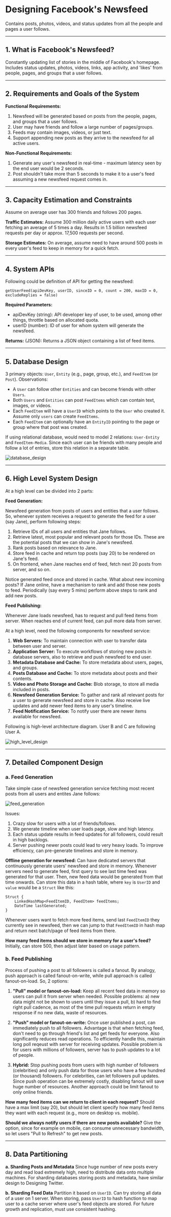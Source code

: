 # Designing Facebook's Newsfeed

Contains posts, photos, videos, and status updates from all the people and pages a user follows.

---

## 1. What is Facebook's Newsfeed?

Constantly updating list of stories in the middle of Facebook's homepage. Includes status updates, photos, videos, links, app activity, and 'likes' from people, pages, and groups that a user follows.

---

## 2. Requirements and Goals of the System

**Functional Requirements:**
1. Newsfeed will be generated based on posts from the people, pages, and groups that a user follows.
2. User may have friends and follow a large number of pages/groups.
3. Feeds may contain images, videos, or just text.
4. Support appending new posts as they arrive to the newsfeed for all active users.

**Non-Functional Requirements:**
1. Generate any user's newsfeed in real-time - maximum latency seen by the end user would be 2 seconds.
2. Post shouldn't take more than 5 seconds to make it to a user's feed assuming a new newsfeed request comes in.

---

## 3. Capacity Estimation and Constraints

Assume on average user has 300 friends and follows 200 pages.

**Traffic Estimates:** Assume 300 million daily active users with each user fetching an average of 5 times a day. Results in 1.5 billion newsfeed requests per day or approx. 17,500 requests per second.

**Storage Estimates:** On average, assume need to have around 500 posts in every user's feed to keep in memory for a quick fetch.

---

## 4. System APIs

Following could be definition of API for getting the newsfeed:

`getUserFeed(apiDevKey, userID, sinceID = 0, count = 200, maxID = 0, excludeReplies = false)`

**Required Parameters:**
- apiDevKey (string): API developer key of user, to be used, among other things, throttle based on allocated quota.
- userID (number): ID of user for whom system will generate the newsfeed.

**Returns:** (JSON): Returns a JSON object containing a list of feed items.

---

## 5. Database Design

3 primary objects: `User`, `Entity` (e.g., page, group, etc.), and `FeedItem` (or `Post`). Observations:
- A `User` can follow other `Entities` and can become friends with other `Users`.
- Both `Users` and `Entities` can post `FeedItems` which can contain text, images, or videos.
- Each `FeedItem` will have a `UserID` which points to the `User` who created it. Assume only `users` can create `FeedItems`.
- Each `FeedItem` can optionally have an `EntityID` pointing to the page or group where that post was created.

If using relational database, would need to model 2 relations: `User-Entity` and `FeedItem-Media`. Since each user can be friends with many people and follow a lot of entries, store this relation in a separate table. 

![database_design](database_design.png)

---

## 6. High Level System Design

At a high level can be divided into 2 parts:

**Feed Generation:**

Newsfeed generation from posts of users and entities that a user follows. So, whenever system receives a request to generate the feed for a user (say Jane), perform following steps:
1. Retrieve IDs of all users and entities that Jane follows.
2. Retrieve latest, most popular and relevant posts for those IDs. These are the potential posts that we can show in Jane's newsfeed.
3. Rank posts based on relevance to Jane.
4. Store feed in cache and return top posts (say 20) to be rendered on Jane's feed.
5. On frontend, when Jane reaches end of feed, fetch next 20 posts from server, and so on.

Notice generated feed once and stored in cache. What about new incoming posts? If Jane online, have a mechanism to rank and add those new posts to feed. Periodically (say every 5 mins) perform above steps to rank and add new posts.

**Feed Publishing:**

Whenever Jane loads newsfeed, has to request and pull feed items from server. When reaches end of current feed, can pull more data from server.

At a high level, need the following components for newsfeed service:
1. **Web Servers:** To maintain connection with user to transfer data between user and server.
2. **Application Server:** To execute workflows of storing new posts in database servers, also to retrieve and push newsfeed to end user.
3. **Metadata Database and Cache:** To store metadata about users, pages, and groups.
4. **Posts Database and Cache:** To store metadata about posts and their contents.
5. **Video and Photo Storage and Cache:** Blob storage, to store all media included in posts.
6. **Newsfeed Generation Service:** To gather and rank all relevant posts for a user to generate newsfeed and store in cache. Also receive live updates and add newer feed items to any user's timeline.
7. **Feed Notification Service:** To notify user there are newer items available for newsfeed.

Following is high-level architecture diagram. User B and C are following User A.

![high_level_design](high_level_design.png)

---

## 7. Detailed Component Design

### **a. Feed Generation**

Take simple case of newsfeed generation service fetching most recent posts from all users and entites Jane follows:

![feed_generation](feed_generation.png)

Issues:
1. Crazy slow for users with a lot of friends/follows.
2. We generate timeline when user loads page, slow and high latency.
3. Each status update results in feed updates for all followers, could result in high backlogs.
4. Server pushing newer posts could lead to very heavy loads. To improve efficiency, can pre-generate timelines and store in memory.

**Offline generation for newsfeed:** Can have dedicated servers that continuously generate users' newsfeed and store in memory. Whenever servers need to generate feed, first query to see last time feed was generated for that user. Then, new feed data would be generated from that time onwards. Can store this data in a hash table, where `key` is `UserID` and `value` would be a `Struct` like this:

```
Struct {
    LinkedHashMap<FeedItemID, FeedItem> feedItems;
    DateTime lastGenerated;
}
```

Whenever users want to fetch more feed items, send last `FeedItemID` they currently see in newsfeed, then we can jump to that `FeedItemID` in hash map and return next batch/page of feed items from there.

**How many feed items should we store in memory for a user's feed?** Initially, can store 500, then adjust later based on usage pattern.

### **b. Feed Publishing**

Process of pushing a post to all followers is called a fanout. By analogy, push approach is called fanout-on-write, while pull approach is called fanout-on-load. So, 2 options:

1. **"Pull" model or fanout-on-load:** Keep all recent feed data in memory so users can pull it from server when needed. Possible problems: a) new data might not be shown to users until they issue a pull, b) hard to find right pull cadence, as most of the time pull requests return in empty response if no new data, waste of resources.

2. **"Push" model or fanout-on-write:** Once user published a post, can immediately push to all followers. Advantage is that when fetching feed, don't need to go through friend's list and get feeds for everyone. Also significantly reduces read operations. To efficiently handle this, maintain long poll reqeust with server for receiving updates. Possible problem is for users with millions of followers, server has to push updates to a lot of people.

3. **Hybrid:** Stop pushing posts from users with high number of followers (celebrities) and only push data for those users who have a few hundred (or thousand) followers. For celebrities, can let followers pull updates. Since push operation can be extremely costly, disabling fanout will save huge number of resources. Another approach could be limit fanout to only online friends.

**How many feed items can we return to client in each request?** Should have a max limit (say 20), but should let client specify how many feed items they want with each request (e.g., more on desktop vs. mobile).

**Should we always notify users if there are new posts available?** Give the option, since for example on mobile, can consume unnecessary bandwidth, so let users "Pull to Refresh" to get new posts.

---

## 8. Data Partitioning

**a. Sharding Posts and Metadata**
Since huge number of new posts every day and read load extremely high, need to distribute data onto multiple machines. For sharding databases storing posts and metadata, have similar design to Designing Twitter.

**b. Sharding Feed Data**
Partition it based on `UserID`. Can try storing all data of a user on 1 server. When storing, pass `UserID` to hash function to map user to a cache server where user's feed objects are stored. For future growth and replication, must use consistent hashing.
